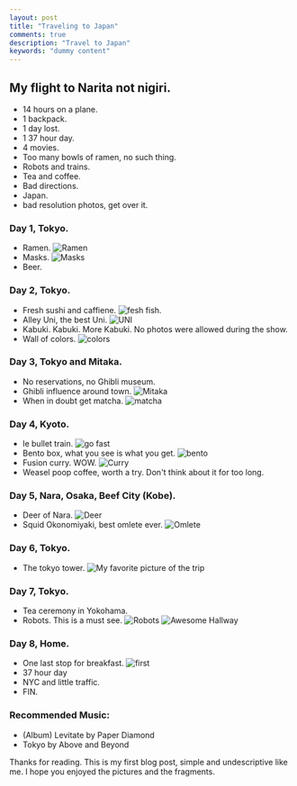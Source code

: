 ```yaml
---
layout: post
title: "Traveling to Japan"
comments: true
description: "Travel to Japan"
keywords: "dummy content"
---
```


## My flight to Narita not nigiri.
* 14 hours on a plane.
* 1 backpack.
* 1 day lost.
* 1 37 hour day.
* 4 movies.
* Too many bowls of ramen, no such thing.
* Robots and trains.
* Tea and coffee.
* Bad directions.
* Japan.
* bad resolution photos, get over it.

### Day 1, Tokyo.
* Ramen.
 ![Ramen](https://nickcanny.github.io/assets/bowl_comp.jpg)
* Masks.
![Masks](https://nickcanny.github.io/assets/Ramen_comp.jpg)
* Beer.

### Day 2, Tokyo.
* Fresh sushi and caffiene.
 ![fesh fish.](https://nickcanny.github.io/assets/imperfection_comp.jpg)
* Alley Uni, the best Uni.
 ![UNI](https://nickcanny.github.io/assets/secondbreakfast_comp.jpg)
* Kabuki. Kabuki. More Kabuki. No photos were allowed during the show.
* Wall of colors.
 ![colors](https://nickcanny.github.io/assets/wall_comp.jpg)

### Day 3, Tokyo and Mitaka.
* No reservations, no Ghibli museum.
* Ghibli influence around town.
 ![Mitaka](https://nickcanny.github.io/assets/Mitaka_comp.jpg)
* When in doubt get matcha.
 ![matcha](https://nickcanny.github.io/assets/Matcha_comp.jpg)
 
### Day 4, Kyoto.
 * le bullet train.
  ![go fast](https://nickcanny.github.io/assets/minderaser_comp.jpg)
 * Bento box, what you see is what you get.
  ![bento](https://nickcanny.github.io/assets/what_comp.jpg)
 * Fusion curry. WOW.
  ![Curry](https://nickcanny.github.io/assets/japanesecurry_comp.jpg)
 * Weasel poop coffee, worth a try. Don't think about it for too long.
 
### Day 5, Nara, Osaka, Beef City (Kobe).
 * Deer of Nara.
 ![Deer](https://nickcanny.github.io/assets/ohdeer_comp.jpg)
 * Squid Okonomiyaki, best omlete ever.
 ![Omlete](https://nickcanny.github.io/assets/okonomiyaki_comp.jpg)
 
 
### Day 6, Tokyo.
 * The tokyo tower.
 ![My favorite picture of the trip](https://nickcanny.github.io/assets/mist_comp.jpg)
 
### Day 7, Tokyo.
* Tea ceremony in Yokohama.
* Robots. This is a must see.
 ![Robots](https://nickcanny.github.io/assets/Robots_comp.jpg)
 ![Awesome Hallway](https://nickcanny.github.io/assets/wall_comp.jpg)

### Day 8, Home.
* One last stop for breakfast.
 ![first](https://nickcanny.github.io/assets/properbreakfast_comp.jpg )
* 37 hour day
* NYC and little traffic.
* FIN.
 
### Recommended Music:
 * (Album) Levitate by Paper Diamond
 * Tokyo by Above and Beyond

Thanks for reading. This is my first blog post, simple and undescriptive like me. I hope you enjoyed the pictures and the fragments.
